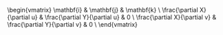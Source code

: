 \begin{vmatrix}
\mathbf{i} & \mathbf{j} & \mathbf{k} \\
\frac{\partial X}{\partial u} & \frac{\partial Y}{\partial u} & 0 \\
\frac{\partial X}{\partial v} & \frac{\partial Y}{\partial v} & 0 \\
\end{vmatrix}